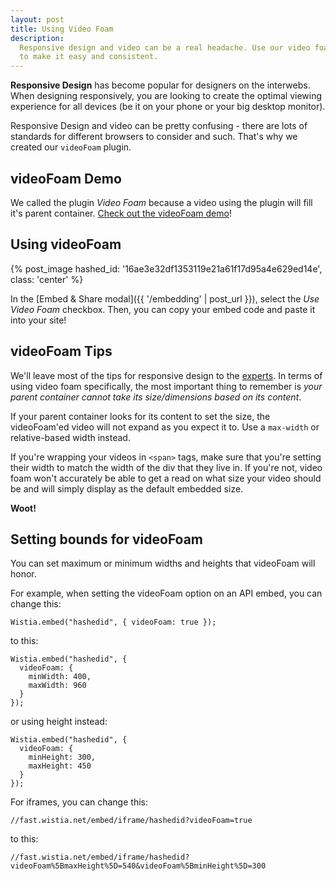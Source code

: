 ```yaml
---
layout: post
title: Using Video Foam
description: 
  Responsive design and video can be a real headache. Use our video foam plugin
  to make it easy and consistent.
---
```


**Responsive Design** has become popular for designers on the interwebs. When 
designing responsively, you are looking to create the optimal viewing experience
for all devices (be it on your phone or your big desktop monitor).

Responsive Design and video can be pretty confusing - there are lots of
standards for different browsers to consider and such. That's why we created
our `videoFoam` plugin.

## videoFoam Demo

We called the plugin *Video Foam* because a video using the plugin will fill
it's parent container. [Check out the videoFoam demo](http://wistia.github.io/demobin/video-foam/)!

## Using videoFoam

{% post_image hashed_id: '16ae3e32df1353119e21a61f17d95a4e629ed14e', class: 'center' %}

In the [Embed & Share modal]({{ '/embedding' | post_url }}), select the *Use
Video Foam* checkbox. Then, you can copy your embed code and paste it into your
site!

## videoFoam Tips

We'll leave most of the tips for responsive design to the
[experts](http://davidwalsh.name/design-responsively). In terms of using video
foam specifically, the most important thing to remember is *your parent
container cannot take its size/dimensions based on its content*. 

If your parent container looks for its content to set the size, the
videoFoam'ed video will not expand as you expect it to. Use a `max-width` or
relative-based width instead.

If you're wrapping your videos in `<span>` tags, make sure that you're setting their width to match the width of the div that they live in. If you're not, video foam won't accurately be able to get a read on what size your video should be and will simply display as the default embedded size.

**Woot!**

## Setting bounds for videoFoam

You can set maximum or minimum widths and heights that videoFoam will honor.

For example, when setting the videoFoam option on an API embed, you can change
this:

    Wistia.embed("hashedid", { videoFoam: true });

to this:

    Wistia.embed("hashedid", {
      videoFoam: {
        minWidth: 400,
        maxWidth: 960
      }
    });

or using height instead:

    Wistia.embed("hashedid", {
      videoFoam: {
        minHeight: 300,
        maxHeight: 450
      }
    });

For iframes, you can change this:

    //fast.wistia.net/embed/iframe/hashedid?videoFoam=true

to this:

    //fast.wistia.net/embed/iframe/hashedid?videoFoam%5BmaxHeight%5D=540&videoFoam%5BminHeight%5D=300
